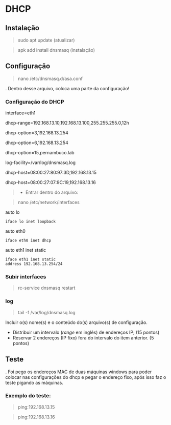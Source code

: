 # DHCP

## Instalação

>sudo apt update (atualizar)

>apk add install dnsmasq (instalação)

## Configuração
>nano /etc/dnsmasq.d/asa.conf

. Dentro desse arquivo, coloca uma parte da configuração!

### Configuração do DHCP
interface=eth1

dhcp-range=192.168.13.10,192.168.13.100,255.255.255.0,12h

dhcp-option=3,192.168.13.254

dhcp-option=6,192.168.13.254

dhcp-option=15,pernambuco.lab

log-facility=/var/log/dnsmasq.log

dhcp-host=08:00:27:80:97:3D,192.168.13.15

dhcp-host=08:00:27:07:9C:19,192.168.13.16


>- Entrar dentro do arquivo:

> nano /etc/network/interfaces

auto lo

    iface lo inet loopback

auto eth0

    iface eth0 inet dhcp

auto eth1 inet static 

    iface eth1 inet static
    address 192.168.13.254/24

### Subir interfaces
> rc-service dnsmasq restart

### log
> tail -f /var/log/dnsmasq.log






Incluir o(s) nome(s) e o conteúdo do(s) arquivo(s) de configuração.

- Distribuir um intervalo (*range* em inglês) de endereços IP; (15 pontos)
- Reservar 2 endereços (IP fixo) fora do intervalo do item anterior. (5 pontos)

## Teste
. Foi pego os endereços MAC de duas máquinas windows para poder colocar nas configurações do dhcp e pegar o endereço fixo, após isso faz o teste pigando as máquinas.

### Exemplo do teste:
> ping:192.168.13.15

>ping:192.168.13.16

